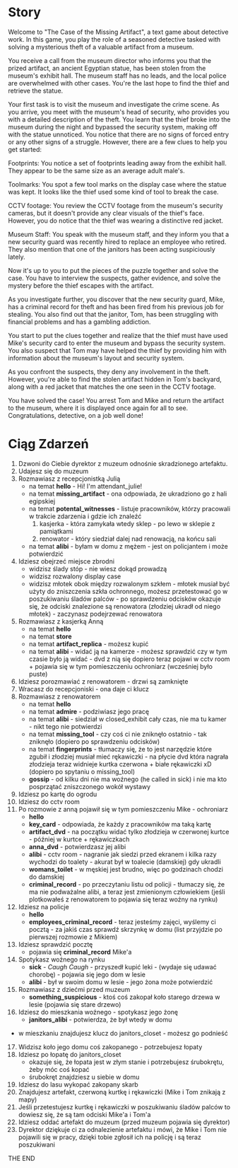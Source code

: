 # Story

Welcome to "The Case of the Missing Artifact", a text game about detective work. In this game, you play the role of a seasoned detective tasked with solving a mysterious theft of a valuable artifact from a museum.

You receive a call from the museum director who informs you that the prized artifact, an ancient Egyptian statue, has been stolen from the museum's exhibit hall. The museum staff has no leads, and the local police are overwhelmed with other cases. You're the last hope to find the thief and retrieve the statue.

Your first task is to visit the museum and investigate the crime scene. As you arrive, you meet with the museum's head of security, who provides you with a detailed description of the theft. You learn that the thief broke into the museum during the night and bypassed the security system, making off with the statue unnoticed. You notice that there are no signs of forced entry or any other signs of a struggle. However, there are a few clues to help you get started:

Footprints: You notice a set of footprints leading away from the exhibit hall. They appear to be the same size as an average adult male's.

Toolmarks: You spot a few tool marks on the display case where the statue was kept. It looks like the thief used some kind of tool to break the case.

CCTV footage: You review the CCTV footage from the museum's security cameras, but it doesn't provide any clear visuals of the thief's face. However, you do notice that the thief was wearing a distinctive red jacket.

Museum Staff: You speak with the museum staff, and they inform you that a new security guard was recently hired to replace an employee who retired. They also mention that one of the janitors has been acting suspiciously lately.

Now it's up to you to put the pieces of the puzzle together and solve the case. You have to interview the suspects, gather evidence, and solve the mystery before the thief escapes with the artifact.

As you investigate further, you discover that the new security guard, Mike, has a criminal record for theft and has been fired from his previous job for stealing. You also find out that the janitor, Tom, has been struggling with financial problems and has a gambling addiction.

You start to put the clues together and realize that the thief must have used Mike's security card to enter the museum and bypass the security system. You also suspect that Tom may have helped the thief by providing him with information about the museum's layout and security system.

As you confront the suspects, they deny any involvement in the theft. However, you're able to find the stolen artifact hidden in Tom's backyard, along with a red jacket that matches the one seen in the CCTV footage.

You have solved the case! You arrest Tom and Mike and return the artifact to the museum, where it is displayed once again for all to see. Congratulations, detective, on a job well done!

# Ciąg Zdarzeń

1. Dzwoni do Ciebie dyrektor z muzeum odnośnie skradzionego artefaktu.
2. Udajesz się do muzeum
3. Rozmawiasz z recepcjonistką Julią
    - na temat **hello** - Hi! I'm attendant_julie!
    - na temat **missing_artifact** - ona odpowiada, że ukradziono go z hali egipskiej
    - na temat **potental_witnesses** - listuje pracowników, którzy pracowali w trakcie zdarzenia i gdzie ich znaleźć
        1. kasjerka - która zamykała wtedy sklep - po lewo w sklepie z pamiątkami
        2. renowator - który siedział dalej nad renowacją, na końcu sali
    - na temat **alibi** - byłam w domu z mężem - jest on policjantem i może potwierdzić
4. Idziesz obejrzeć miejsce zbrodni
    - widzisz ślady stóp - nie wiesz dokąd prowadzą
    - widzisz rozwalony display case
    - widzisz młotek obok między rozwalonym szkłem - młotek musiał być użyty do zniszczenia szkła ochronnego, możesz przetestować go w poszukiwaniu śladów palców - po sprawdzeniu odcisków okazuje się, że odciski znalezione są renowatora (złodziej ukradł od niego młotek) - zaczynasz podejrzewać renowatora
5. Rozmawiasz z kasjerką Anną
    - na temat **hello**
    - na temat **store**
    - na temat **artifact_replica** - możesz kupić
    - na temat **alibi** - widać ją na kamerze - możesz sprawdzić czy w tym czasie było ją widać - dvd z nią się dopiero teraz pojawi w cctv room + pojawia się w tym pomieszczeniu ochroniarz (wcześniej było puste)
6. Idziesz porozmawiać z renowatorem - drzwi są zamknięte
7. Wracasz do recepcjoniski - ona daje ci klucz
8. Rozmawiasz z renowatorem
    - na temat **hello**
    - na temat **admire** - podziwiasz jego pracę
    - na temat **alibi** - siedział w closed_exhibit cały czas, nie ma tu kamer - nikt tego nie potwierdzi
    - na temat **missing_tool** - czy coś ci nie zniknęło ostatnio - tak zniknęło (dopiero po sprawdzeniu odcisków)
    - na temat **fingerprints** - tłumaczy się, że to jest narzędzie które zgubił i złodziej musiał mieć rękawiczki - na płycie dvd która nagrała złodzieja teraz widnieje kurtka czerwona + białe rękawiczki xD  (dopiero po spytaniu o missing_tool)
    - **gossip** - od kilku dni nie ma woźnego (he called in sick) i nie ma kto posprzątać zniszczonego wokół wystawy
9. Idziesz po kartę do ogrodu
10. Idziesz do cctv room
11. Po rozmowie z anną pojawił się w tym pomieszczeniu Mike - ochroniarz
    - **hello**
    - **key_card** - odpowiada, że każdy z pracowników ma taką kartę
    - **artifact_dvd** - na początku widać tylko złodzieja w czerwonej kurtce - później w kurtce + rękawiczkach
    - **anna_dvd** - potwierdzasz jej alibi
    - **alibi** - cctv room - nagranie jak siedzi przed ekranem i kilka razy wychodzi do toalety - akurat był w toalecie (damskiej) gdy ukradli
    - **womans_toilet** - w męskiej jest brudno, więc po godzinach chodzi do damskiej
    - **criminal_record** - po przeczytaniu listu od policji - tłumaczy się, że ma nie podważalne alibi, a teraz jest zmienionym człowiekiem (jeśli plotkowałeś z renowatorem to pojawia się teraz woźny na rynku)
12. Idziesz na policje
    - **hello**
    - **employees_criminal_record** - teraz jesteśmy zajęci, wyślemy ci pocztą - za jakiś czas sprawdź skrzynkę w domu (list przyjdzie po pierwszej rozmowie z Mikiem)
13. Idziesz sprawdzić pocztę
    - pojawia się **criminal_record** Mike'a
14. Spotykasz woźnego na rynku
    - **sick** - *Caugh* *Caugh* - przyszedł kupić leki - (wydaje się udawać chorobę) - pojawia się jego dom w lesie
    - **alibi** - był w swoim domu w lesie - jego żona może potwierdzić
15. Rozmawiasz z dziećmi przed muzeum
    - **something_suspicious** - ktoś coś zakopał koło starego drzewa w lesie (pojawia się stare drzewo)
16. Idziesz do mieszkania woźnego - spotykasz jego żonę
    - **janitors_alibi** - potwierdza, że był wtedy w domu
- w mieszkaniu znajdujesz klucz do janitors_closet - możesz go podnieść
17. Widzisz koło jego domu coś zakopanego - potrzebujesz łopaty
18. Idziesz po łopatę do janitors_closet
    - okazuje się, że łopata jest w złym stanie i potrzebujesz śrubokrętu, żeby móc coś kopać
    - śrubokręt znajdziesz u siebie w domu
19. Idziesz do lasu wykopać zakopany skarb
20. Znajdujesz artefakt, czerwoną kurtkę i rękawiczki
    (Mike i Tom znikają z mapy)
21. Jeśli przetestujesz kurtkę i rękawiczki w poszukiwaniu śladów palców to dowiesz się, że są tam odciski Mike'a i Tom'a
22. Idziesz oddać artefakt do muzeum (przed muzeum pojawia się dyrektor)
23. Dyrektor dziękuje ci za odnalezienie artefaktu i mówi, że Mike i Tom nie pojawili się w pracy, dzięki tobie zgłosił ich na policję i są teraz poszukiwani

THE END
